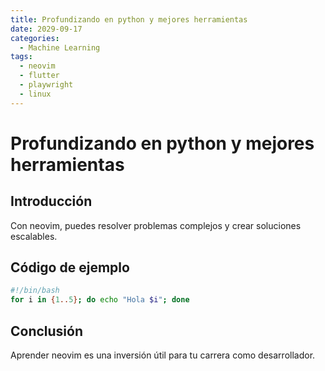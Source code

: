```yaml
---
title: Profundizando en python y mejores herramientas
date: 2029-09-17
categories:
  - Machine Learning
tags:
  - neovim
  - flutter
  - playwright
  - linux
---
```


# Profundizando en python y mejores herramientas

## Introducción

Con neovim, puedes resolver problemas complejos y crear soluciones escalables.

## Código de ejemplo

```bash
#!/bin/bash
for i in {1..5}; do echo "Hola $i"; done
```

## Conclusión

Aprender neovim es una inversión útil para tu carrera como desarrollador.